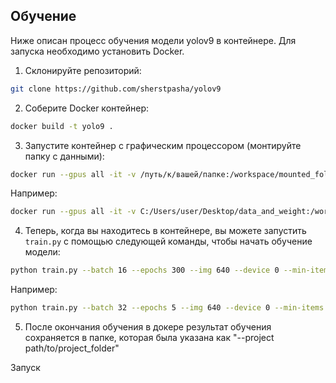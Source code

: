 ## Обучение

Ниже описан процесс обучения модели yolov9 в контейнере. Для запуска необходимо установить Docker.

1. Склонируйте репозиторий:

```bash
git clone https://github.com/sherstpasha/yolov9
```

2. Соберите Docker контейнер:

```bash
docker build -t yolo9 .
```

3. Запустите контейнер с графическим процессором (монтируйте папку с данными):

```bash
docker run --gpus all -it -v /путь/к/вашей/папке:/workspace/mounted_folder yolo9
```

Например:
 ```bash
docker run --gpus all -it -v C:/Users/user/Desktop/data_and_weight:/workspace/mounted_folder yolo9
```


4. Теперь, когда вы находитесь в контейнере, вы можете запустить `train.py` с помощью следующей команды, чтобы начать обучение модели:

```bash
python train.py --batch 16 --epochs 300 --img 640 --device 0 --min-items 0 --data path/to/data.yaml --weights path/to/weights.pt --cfg models/detect/config_file.yaml --hyp path/to/hyp_file.yaml --project path/to/project_folder
```

Например:
```bash
python train.py --batch 32 --epochs 5 --img 640 --device 0 --min-items 0 --data mounted_folder/data/data.yaml --project mounted_folder/ --weights mounted_folder/gelan-c.pt --cfg models/detect/gelan-c.yaml --hyp hyp.scratch-high.yaml --project mounted_folder/
```

5. После окончания обучения в докере результат обучения сохраняется в папке, которая была указана как "--project path/to/project_folder"

Запуск 
